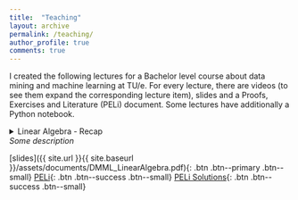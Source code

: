 ```yaml
---
title:  "Teaching"
layout: archive
permalink: /teaching/
author_profile: true
comments: true
---
```

I created the following lectures for a Bachelor level course about data mining and machine learning at TU/e. For every lecture, there are videos (to see them expand the corresponding lecture item), slides and a Proofs, Exercises and Literature (PELi) document. Some lectures have additionally a Python notebook.
<details>
  <summary>
    Linear Algebra - Recap <br>
    <i>Some description</i>
  </summary>
  <p>
  </p>
  <a href="http://www.youtube.com/watch?feature=player_embedded&v=yIWNOktZ3kQ
" target="_blank"><img src="http://img.youtube.com/vi/yIWNOktZ3kQ/0.jpg" 
alt="Video 1" width="240" height="180" border="10" /></a>
<a href="http://www.youtube.com/watch?feature=player_embedded&v=z-Hc0vtgQog
" target="_blank"><img src="http://img.youtube.com/vi/z-Hc0vtgQog/0.jpg" 
alt="Video 2" width="240" height="180" border="10" /></a>
<a href="http://www.youtube.com/watch?feature=player_embedded&v=AeYInW-Z63w
" target="_blank"><img src="http://img.youtube.com/vi/AeYInW-Z63w/0.jpg" 
alt="Video 3" width="240" height="180" border="10" /></a>
<a href="http://www.youtube.com/watch?feature=player_embedded&v=mupvSmwKnf4
" target="_blank"><img src="http://img.youtube.com/vi/mupvSmwKnf4/0.jpg" 
alt="Video 4" width="240" height="180" border="10" /></a>
</details>

[slides]({{ site.url }}{{ site.baseurl }}/assets/documents/DMML_LinearAlgebra.pdf){: .btn .btn--primary .btn--small} [PELi](/ZeroShades/assets/documents/DMML_LinearAlgebra_PELi.pdf){: .btn .btn--success .btn--small} [PELi Solutions](/ZeroShades/assets/documents/DMML_LinearAlgebra_PELi_S.pdf){: .btn .btn--success .btn--small}
